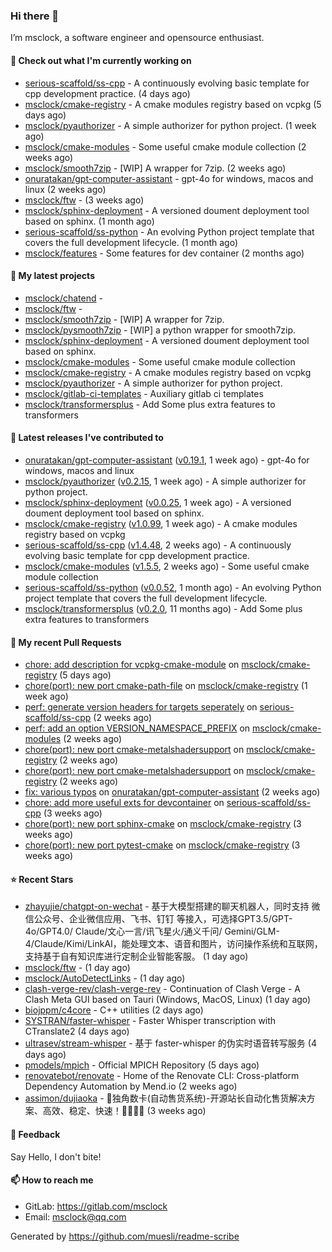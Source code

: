 ### Hi there 👋

I’m msclock, a software engineer and opensource enthusiast.

#### 👷 Check out what I'm currently working on

- [serious-scaffold/ss-cpp](https://github.com/serious-scaffold/ss-cpp) - A continuously evolving basic template for cpp development practice. (4 days ago)
- [msclock/cmake-registry](https://github.com/msclock/cmake-registry) - A cmake modules registry based on vcpkg (5 days ago)
- [msclock/pyauthorizer](https://github.com/msclock/pyauthorizer) - A simple authorizer for python project. (1 week ago)
- [msclock/cmake-modules](https://github.com/msclock/cmake-modules) - Some useful cmake module collection (2 weeks ago)
- [msclock/smooth7zip](https://github.com/msclock/smooth7zip) - [WIP] A wrapper for 7zip. (2 weeks ago)
- [onuratakan/gpt-computer-assistant](https://github.com/onuratakan/gpt-computer-assistant) - gpt-4o for windows, macos and linux (2 weeks ago)
- [msclock/ftw](https://github.com/msclock/ftw) -  (3 weeks ago)
- [msclock/sphinx-deployment](https://github.com/msclock/sphinx-deployment) - A versioned doument deployment tool based on sphinx. (1 month ago)
- [serious-scaffold/ss-python](https://github.com/serious-scaffold/ss-python) - An evolving Python project template that covers the full development lifecycle. (1 month ago)
- [msclock/features](https://github.com/msclock/features) - Some features for dev container (2 months ago)

#### 🌱 My latest projects

- [msclock/chatend](https://github.com/msclock/chatend) - 
- [msclock/ftw](https://github.com/msclock/ftw) - 
- [msclock/smooth7zip](https://github.com/msclock/smooth7zip) - [WIP] A wrapper for 7zip.
- [msclock/pysmooth7zip](https://github.com/msclock/pysmooth7zip) - [WIP] a python wrapper for smooth7zip.
- [msclock/sphinx-deployment](https://github.com/msclock/sphinx-deployment) - A versioned doument deployment tool based on sphinx.
- [msclock/cmake-modules](https://github.com/msclock/cmake-modules) - Some useful cmake module collection
- [msclock/cmake-registry](https://github.com/msclock/cmake-registry) - A cmake modules registry based on vcpkg
- [msclock/pyauthorizer](https://github.com/msclock/pyauthorizer) - A simple authorizer for python project.
- [msclock/gitlab-ci-templates](https://github.com/msclock/gitlab-ci-templates) - Auxiliary gitlab ci templates
- [msclock/transformersplus](https://github.com/msclock/transformersplus) - Add Some plus extra features to transformers

#### 🔭 Latest releases I've contributed to

- [onuratakan/gpt-computer-assistant](https://github.com/onuratakan/gpt-computer-assistant) ([v0.19.1](https://github.com/onuratakan/gpt-computer-assistant/releases/tag/v0.19.1), 1 week ago) - gpt-4o for windows, macos and linux
- [msclock/pyauthorizer](https://github.com/msclock/pyauthorizer) ([v0.2.15](https://github.com/msclock/pyauthorizer/releases/tag/v0.2.15), 1 week ago) - A simple authorizer for python project.
- [msclock/sphinx-deployment](https://github.com/msclock/sphinx-deployment) ([v0.0.25](https://github.com/msclock/sphinx-deployment/releases/tag/v0.0.25), 1 week ago) - A versioned doument deployment tool based on sphinx.
- [msclock/cmake-registry](https://github.com/msclock/cmake-registry) ([v1.0.99](https://github.com/msclock/cmake-registry/releases/tag/v1.0.99), 1 week ago) - A cmake modules registry based on vcpkg
- [serious-scaffold/ss-cpp](https://github.com/serious-scaffold/ss-cpp) ([v1.4.48](https://github.com/serious-scaffold/ss-cpp/releases/tag/v1.4.48), 2 weeks ago) - A continuously evolving basic template for cpp development practice.
- [msclock/cmake-modules](https://github.com/msclock/cmake-modules) ([v1.5.5](https://github.com/msclock/cmake-modules/releases/tag/v1.5.5), 2 weeks ago) - Some useful cmake module collection
- [serious-scaffold/ss-python](https://github.com/serious-scaffold/ss-python) ([v0.0.52](https://github.com/serious-scaffold/ss-python/releases/tag/v0.0.52), 1 month ago) - An evolving Python project template that covers the full development lifecycle.
- [msclock/transformersplus](https://github.com/msclock/transformersplus) ([v0.2.0](https://github.com/msclock/transformersplus/releases/tag/v0.2.0), 11 months ago) - Add Some plus extra features to transformers

#### 🔨 My recent Pull Requests

- [chore: add description for vcpkg-cmake-module](https://github.com/msclock/cmake-registry/pull/146) on [msclock/cmake-registry](https://github.com/msclock/cmake-registry) (5 days ago)
- [chore(port): new port cmake-path-file](https://github.com/msclock/cmake-registry/pull/145) on [msclock/cmake-registry](https://github.com/msclock/cmake-registry) (1 week ago)
- [perf: generate version headers for targets seperately](https://github.com/serious-scaffold/ss-cpp/pull/279) on [serious-scaffold/ss-cpp](https://github.com/serious-scaffold/ss-cpp) (2 weeks ago)
- [perf: add an option VERSION_NAMESPACE_PREFIX](https://github.com/msclock/cmake-modules/pull/114) on [msclock/cmake-modules](https://github.com/msclock/cmake-modules) (2 weeks ago)
- [chore(port): new port cmake-metalshadersupport](https://github.com/msclock/cmake-registry/pull/142) on [msclock/cmake-registry](https://github.com/msclock/cmake-registry) (2 weeks ago)
- [chore(port): new port cmake-metalshadersupport](https://github.com/msclock/cmake-registry/pull/141) on [msclock/cmake-registry](https://github.com/msclock/cmake-registry) (2 weeks ago)
- [fix: various typos](https://github.com/onuratakan/gpt-computer-assistant/pull/121) on [onuratakan/gpt-computer-assistant](https://github.com/onuratakan/gpt-computer-assistant) (2 weeks ago)
- [chore: add more useful exts for devcontainer](https://github.com/serious-scaffold/ss-cpp/pull/274) on [serious-scaffold/ss-cpp](https://github.com/serious-scaffold/ss-cpp) (3 weeks ago)
- [chore(port): new port sphinx-cmake](https://github.com/msclock/cmake-registry/pull/140) on [msclock/cmake-registry](https://github.com/msclock/cmake-registry) (3 weeks ago)
- [chore(port): new port pytest-cmake](https://github.com/msclock/cmake-registry/pull/139) on [msclock/cmake-registry](https://github.com/msclock/cmake-registry) (3 weeks ago)

#### ⭐ Recent Stars

- [zhayujie/chatgpt-on-wechat](https://github.com/zhayujie/chatgpt-on-wechat) - 基于大模型搭建的聊天机器人，同时支持 微信公众号、企业微信应用、飞书、钉钉 等接入，可选择GPT3.5/GPT-4o/GPT4.0/ Claude/文心一言/讯飞星火/通义千问/ Gemini/GLM-4/Claude/Kimi/LinkAI，能处理文本、语音和图片，访问操作系统和互联网，支持基于自有知识库进行定制企业智能客服。 (1 day ago)
- [msclock/ftw](https://github.com/msclock/ftw) -  (1 day ago)
- [msclock/AutoDetectLinks](https://github.com/msclock/AutoDetectLinks) -  (1 day ago)
- [clash-verge-rev/clash-verge-rev](https://github.com/clash-verge-rev/clash-verge-rev) - Continuation of Clash Verge - A Clash Meta GUI based on Tauri (Windows, MacOS, Linux) (1 day ago)
- [biojppm/c4core](https://github.com/biojppm/c4core) - C&#43;&#43; utilities (2 days ago)
- [SYSTRAN/faster-whisper](https://github.com/SYSTRAN/faster-whisper) - Faster Whisper transcription with CTranslate2 (4 days ago)
- [ultrasev/stream-whisper](https://github.com/ultrasev/stream-whisper) - 基于 faster-whisper 的伪实时语音转写服务  (4 days ago)
- [pmodels/mpich](https://github.com/pmodels/mpich) - Official MPICH Repository (5 days ago)
- [renovatebot/renovate](https://github.com/renovatebot/renovate) - Home of the Renovate CLI: Cross-platform Dependency Automation by Mend.io (2 weeks ago)
- [assimon/dujiaoka](https://github.com/assimon/dujiaoka) - 🦄独角数卡(自动售货系统)-开源站长自动化售货解决方案、高效、稳定、快速！🚀🚀🎉🎉 (3 weeks ago)

#### 💬 Feedback

Say Hello, I don't bite!

#### 📫 How to reach me

- GitLab: https://gitlab.com/msclock
- Email: msclock@qq.com

Generated by https://github.com/muesli/readme-scribe

